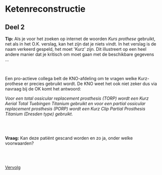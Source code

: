 # Ketenreconstructie

## Deel 2

**Tip:** Als je voor het zoeken op internet de woorden *Kurs prothese* gebruikt, net als in het O.K. verslag, kan het zijn dat je niets vindt.
In het verslag is de naam verkeerd gespeld, het moet 'Kurz' zijn. Dit illustreert op een heel andere manier dat je kritisch om moet gaan met de beschikbare gegevens ...

<br>

Een pro-actieve collega belt de KNO-afdeling om te vragen welke Kurz-prothese
er precies gebruikt wordt. De KNO weet het ook niet zeker dus via navraag bij
de OK komt het antwoord:

*Voor een total ossicular replacement prosthesis (TORP) wordt een Kurz Aerial Total
Tuebingen Titanium gebruikt en voor een partial ossicular replacement
prosthesis (PORP) wordt een Kurz Clip Partial Prosthesis Titanium (Dresden type)
gebruikt.*

<br>
<br>

**Vraag:** Kan deze patiënt gescand worden en zo ja, onder welke voorwaarden?

<br>
<br>

[Vervolg](case_part3.md)


